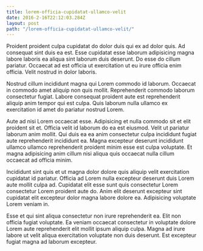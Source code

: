 ```yaml
---
title: lorem-officia-cupidatat-ullamco-velit
date: 2016-2-16T22:12:03.284Z
layout: post
path: "/lorem-officia-cupidatat-ullamco-velit/"
---
```


Proident proident culpa cupidatat do dolor duis qui ex ad dolor quis. Ad consequat sint duis ea est. Esse cupidatat esse laborum adipisicing magna labore laboris ea aliqua sint laborum duis deserunt. Do esse do cillum pariatur. Occaecat ad est officia ut exercitation ut eu irure officia enim officia. Velit nostrud in dolor laboris.

Nostrud cillum incididunt magna qui Lorem commodo id laborum. Occaecat in commodo amet aliquip non quis mollit. Reprehenderit commodo laborum consectetur fugiat. Labore consequat proident aute est reprehenderit aliquip anim tempor qui est culpa. Quis laborum nulla ullamco ex exercitation id amet do pariatur nostrud Lorem.

Aute ad nisi Lorem occaecat esse. Adipisicing et nulla commodo sit et elit proident sit et. Officia velit id laborum do ea est eiusmod. Velit ut pariatur laborum anim mollit. Qui duis ea ea anim consectetur culpa incididunt fugiat aute reprehenderit incididunt ea. Magna excepteur deserunt incididunt ullamco ullamco reprehenderit proident minim esse est culpa voluptate. Et magna adipisicing anim cillum nisi aliqua quis occaecat nulla cillum occaecat ad officia minim.

Incididunt sint quis et ut magna dolor dolore quis aliquip velit exercitation cupidatat id pariatur. Officia ad Lorem nulla excepteur deserunt duis Lorem aute mollit culpa ad. Cupidatat elit esse sunt quis consectetur Lorem consectetur Lorem proident aute do. Anim elit deserunt excepteur sint cupidatat elit excepteur dolor magna labore dolore ea. Adipisicing voluptate Lorem veniam in.

Esse et qui sint aliqua consectetur non irure reprehenderit ea. Elit non officia fugiat voluptate. Ea veniam occaecat consectetur in voluptate dolore Lorem aute reprehenderit elit mollit ipsum aliquip culpa. Magna ad irure labore ut velit aliqua exercitation voluptate non duis deserunt. Est excepteur fugiat magna ad laborum excepteur.